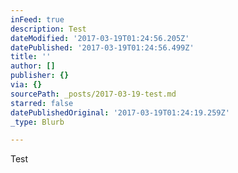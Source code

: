 ```yaml
---
inFeed: true
description: Test
dateModified: '2017-03-19T01:24:56.205Z'
datePublished: '2017-03-19T01:24:56.499Z'
title: ''
author: []
publisher: {}
via: {}
sourcePath: _posts/2017-03-19-test.md
starred: false
datePublishedOriginal: '2017-03-19T01:24:19.259Z'
_type: Blurb

---
```

Test